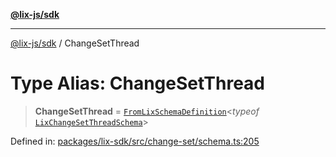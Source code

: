 [**@lix-js/sdk**](../README.md)

***

[@lix-js/sdk](../README.md) / ChangeSetThread

# Type Alias: ChangeSetThread

> **ChangeSetThread** = [`FromLixSchemaDefinition`](FromLixSchemaDefinition.md)\<*typeof* [`LixChangeSetThreadSchema`](../variables/LixChangeSetThreadSchema.md)\>

Defined in: [packages/lix-sdk/src/change-set/schema.ts:205](https://github.com/opral/monorepo/blob/b744c06f94e2e95227e07cc6016002a653e430d8/packages/lix-sdk/src/change-set/schema.ts#L205)
